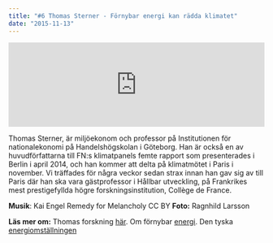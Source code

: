 ```yaml
---
title: "#6 Thomas Sterner - Förnybar energi kan rädda klimatet"
date: "2015-11-13"
---
```


<iframe src="https://w.soundcloud.com/player/?url=https%3A//api.soundcloud.com/tracks/232964801&amp;color=001665&amp;auto_play=false&amp;hide_related=false&amp;show_comments=true&amp;show_user=true&amp;show_reposts=false" width="100%" height="166" frameborder="no" scrolling="no"></iframe>

Thomas Sterner, är miljöekonom och professor på Institutionen för nationalekonomi på Handelshögskolan i Göteborg. Han är också en av huvudförfattarna till FN:s klimatpanels femte rapport som presenterades i Berlin i april 2014, och han kommer att delta på klimatmötet i Paris i november. Vi träffades för några veckor sedan strax innan han gav sig av till Paris där han ska vara gästprofessor i Hållbar utveckling, på Frankrikes mest prestigefyllda högre forskningsinstitution, Collège de France.

**Musik**: Kai Engel Remedy for Melancholy CC BY **Foto:** Ragnhild Larsson

**Läs mer om:** Thomas forskning [här](http://economics.handels.gu.se/personal/professorer/thomas_sterner). Om förnybar [energi](http://www.svd.se/fornybar-energi-kan-bli-raddning-for-klimatet). Den tyska [energiomställningen](http://energytransition.de/)
